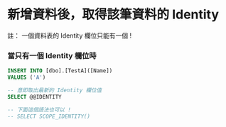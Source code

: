 # 新增資料後，取得該筆資料的 Identity

註： 一個資料表的 Identity 欄位只能有一個 !

### 當只有一個 Identity 欄位時

```sql
INSERT INTO [dbo].[TestA]([Name])
VALUES ('A')

-- 意即取出最新的 Identity 欄位值
SELECT @@IDENTITY

-- 下面這個語法也可以 !
-- SELECT SCOPE_IDENTITY()
```
